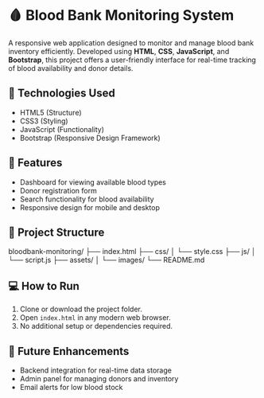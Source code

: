 # 🩸 Blood Bank Monitoring System

A responsive web application designed to monitor and manage blood bank inventory efficiently. Developed using **HTML**, **CSS**, **JavaScript**, and **Bootstrap**, this project offers a user-friendly interface for real-time tracking of blood availability and donor details.

## 🔧 Technologies Used
- HTML5 (Structure)
- CSS3 (Styling)
- JavaScript (Functionality)
- Bootstrap (Responsive Design Framework)

## 🚀 Features
- Dashboard for viewing available blood types
- Donor registration form
- Search functionality for blood availability
- Responsive design for mobile and desktop

## 📁 Project Structure
bloodbank-monitoring/
├── index.html
├── css/
│ └── style.css
├── js/
│ └── script.js
├── assets/
│ └── images/
└── README.md

## 💻 How to Run

1. Clone or download the project folder.
2. Open `index.html` in any modern web browser.
3. No additional setup or dependencies required.


## 📌 Future Enhancements
- Backend integration for real-time data storage
- Admin panel for managing donors and inventory
- Email alerts for low blood stock


